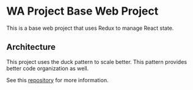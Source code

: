 # WA Project Base Web Project

This is a base web project that uses Redux to manage React state.

## Architecture

This project uses the duck pattern to scale better. This pattern provides better code organization as well.

See this [repository](https://github.com/erikras/ducks-modular-redux) for more information.


